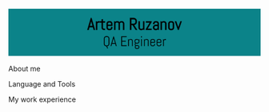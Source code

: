 ![Header](https://github.com/ruzanv/ruzanv/blob/master/assets/logotypeGIT2.png)

About me

Language and Tools

My work experience

